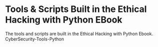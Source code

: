 
# Tools & Scripts Built in the Ethical Hacking with Python EBook
The tools and scripts are built in the Ethical Hacking with Python Ebook.
CyberSecurity-Tools-Python

